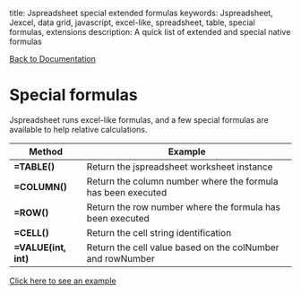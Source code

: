 title: Jspreadsheet special extended formulas
keywords: Jspreadsheet, Jexcel, data grid, javascript, excel-like, spreadsheet, table, special formulas, extensions
description: A quick list of extended and special native formulas

[Back to Documentation](/docs/v7)

# Special formulas

Jspreadsheet runs excel-like formulas, and a few special formulas are available to help relative calculations.

| Method               | Example                                                      |
| ---------------------|--------------------------------------------------------------|
| **=TABLE()**         | Return the jspreadsheet worksheet instance                   |
| **=COLUMN()**        | Return the column number where the formula has been executed |
| **=ROW()**           | Return the row number where the formula has been executed    |
| **=CELL()**          | Return the cell string identification                        |
| **=VALUE(int, int)** | Return the cell value based on the colNumber and rowNumber   |



[Click here to see an example](/docs/v7/examples/footers)
